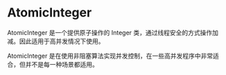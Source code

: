 # AtomicInteger

AtomicInteger 是一个提供原子操作的 Integer 类，通过线程安全的方式操作加减。因此适用于高并发情况下使用。

AtomicInteger 是在使用非阻塞算法实现并发控制，在一些高并发程序中非常适合，但并不是每一种场景都适用。

